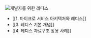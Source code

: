 ![개발자를 위한 레디스](https://image.yes24.com/goods/123182350/XL)
- [[1. 마이크로 서비스 아키텍처와 레디스]]
- [[3. 레디스 기본 개념]]
- [[4. 레디스 자료구조 활용 사례]]

